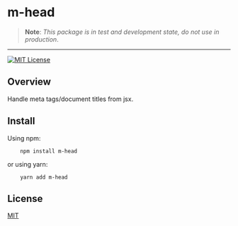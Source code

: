 # m-head
> **Note**: *This package is in test and development state, do not use in production*.
_____

[![MIT License][license-image]][LICENSE]
## Overview
Handle meta tags/document titles from jsx.

## Install
Using npm:

```
    npm install m-head
```
or using yarn:

```
    yarn add m-head
```

License
-------

[MIT](/LICENSE)

[license-image]: https://img.shields.io/npm/l/format-message.svg
[LICENSE]: https://github.com/format-message/format-message/blob/master/LICENSE-MIT
